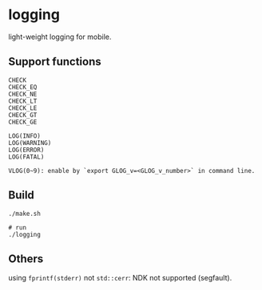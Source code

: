 # logging

light-weight logging for mobile.


## Support functions

```
CHECK
CHECK_EQ
CHECK_NE
CHECK_LT
CHECK_LE
CHECK_GT
CHECK_GE

LOG(INFO)
LOG(WARNING)
LOG(ERROR)
LOG(FATAL)

VLOG(0~9): enable by `export GLOG_v=<GLOG_v_number>` in command line.
```

## Build

```shell
./make.sh

# run
./logging
```

## Others

using `fprintf(stderr)` not `std::cerr`: NDK not supported (segfault).

